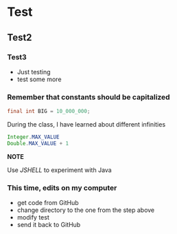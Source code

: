# Test
## Test2
### Test3
* Just testing
* test some more

### Remember that constants should be capitalized
```java
final int BIG = 10_000_000;
```
During the class, I have learned about different infinities

```java
Integer.MAX_VALUE
Double.MAX_VALUE + 1
```

**NOTE**

Use *JSHELL* to experiment with Java

### This time, edits on my computer

* get code from GitHub
* change directory to the one from the step above
* modify test
* send it back to GitHub
